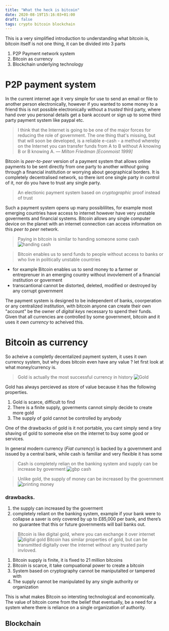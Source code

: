 ```yaml
---
title: "What the heck is bitcoin"
date: 2020-08-19T15:16:03+01:00
draft: false
tags: crypto bitcoin blockchain
---
```



This is a very simplified introduction to understanding what bitcoin is, bitcoin itself is not one thing, it can be divided into 3 parts

1. P2P Payment network system 
2. Bitcoin as currency
3. Blockchain underlying technology

# P2P payment system

In the current internet age it very simple for use to send an email or file to another person electronically, however if you wanted to some money to a friend this is not possible electronically without a *trusted* third party, where hand over you personal details get a bank account or sign up to some third party payment system like paypal etc. 

> I think that the Internet is going to be one of the major forces for reducing the role of government. The one thing 
> that's missing, but that will soon be developed, is a reliable e-cash - a method whereby on the Internet you can 
> transfer funds from A to B without A knowing B or B knowing A.
> <cite>&mdash; Milton Friedman [Econmoist 1999] </cite>

Bitcoin is *peer-to-peer* version of a payment system that allows online payments to be sent directly from one party to another *without* going through a financial institution or worrying about geographical borders.
It is completely decentralised network, so there isnt one single party in control of it, nor do you have to trust any single party.

> An electionic payment system based on *cryptographic* proof instead of trust

Such a payment system opens up many possiblilites, for example most emerging countries have access to internet however have very unstable goverments and financial systems. Bitcoin allows any single computer device on the planet with an internet connection can access information on this *peer to peer* network. 
> Paying in bitcoin is similar to handing someone some cash 
![handing cash ](/imgs/handing-cash.jpg)

> Bitcoin enables us to send funds to people without access to banks or who live in politically unstable countries 

* for example Bitcoin enables us to send money to a farmer or entreprenuer in an emerging country without invovlement of a financial institution or goverment
* transcantional cannot be distorted, deleted, modified or destroyed by any corrupt government 

The payment system is designed to be independent of banks, coorperation or any centralized institution, with bitcoin anyone can create their own "account" be the owner of *digital keys* necessary to spend their funds.
Given that all currencies are controlled by some government, bitcoin and it uses it *own currency* to acheived this. 


# Bitcoin as currency

So acheive a completly decentalized payment system, it uses it own currency system, but why does bitcoin even have any value ?
let first look at what money/currency is.
> Gold is actually the most successful currency in history 
![Gold ](/imgs/gold.jpg)

Gold has always percieved as store of value because it has the following properties.
1. Gold is scarce, difficult to find
2. There is a finite supply, goverments cannot simply decide to create more gold
3. The supply of gold cannot be controlled by anybody

One of the drawbacks of gold is it not portable, you cant simply send a tiny shaving of gold to someone else on the internet to buy some good or services. 

In general modern currency (*Fiat currency*) is backed by a government and issued by a central bank, while cash is familiar and very flexible it has some 
> Cash is completely relian on the banking system and supply can be increase by goverment
![gbp cash](/imgs/gbp-cash.jpg)

> Unlike gold, the supply of money can be increased by the government
![printing money](/imgs/print-money.jpg)
### drawbacks.
1. the supply can increased by the goverment
2. completely reliant on the banking system, example if your bank were to collapse a saver is only covered by up to £85,000 per bank, and there’s no guarantee that this or future governments will bail banks out.

> Bitcoin is like digital gold, where you can exchange it over internet
![digital gold](/imgs/bitcoin-3024279_1920.jpg)
Bitcoin has similar properties of gold, but can be transmitted digitally over the internet without any trusted party invloved.
1. Bitcoin supply is finite, it is fixed to 21 million bitcoins
2. Bitcoin is scarce, it take compuational power to create a bitcoin 
3. System based on cryptography cannot be maniputalted or tampered with
3. The supply cannot be manipulated by any single authority or organization

This is what makes Bitcoin so intersting technological and economically. The value of bitcoin come from the belief that eventually, be a need for a system where there is reliance on a single organization of authority.

## Blockchain 




 
